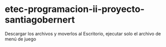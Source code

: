 # etec-programacion-ii-proyecto-santiagobernert

Descargar los archivos y moverlos al Escritorio, ejecutar solo el archivo de menú de juego
